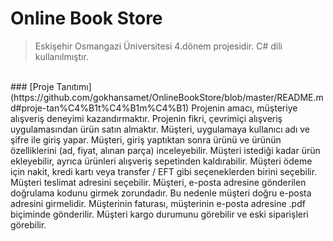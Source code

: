 # Online Book Store
> Eskişehir Osmangazi Üniversitesi 4.dönem projesidir.
> C# dili kullanılmıştır.
<br>
### [Proje Tanıtımı](https://github.com/gokhansamet/OnlineBookStore/blob/master/README.md#proje-tan%C4%B1t%C4%B1m%C4%B1)
Projenin amacı, müşteriye alışveriş deneyimi kazandırmaktır. Projenin fikri, çevrimiçi alışveriş uygulamasından ürün satın almaktır. Müşteri, uygulamaya kullanıcı adı ve şifre ile giriş yapar. Müşteri, giriş yaptıktan sonra ürünü ve ürünün özelliklerini (ad, fiyat, alınan parça) inceleyebilir. Müşteri istediği kadar ürün ekleyebilir, ayrıca ürünleri alışveriş sepetinden kaldırabilir. Müşteri ödeme için nakit, kredi kartı veya transfer / EFT gibi seçeneklerden birini seçebilir. Müşteri teslimat adresini seçebilir. Müşteri, e-posta adresine gönderilen doğrulama kodunu girmek zorundadır. Bu nedenle müşteri doğru e-posta adresini girmelidir. Müşterinin faturası, müşterinin e-posta adresine .pdf biçiminde gönderilir. Müşteri kargo durumunu görebilir ve eski siparişleri görebilir.
